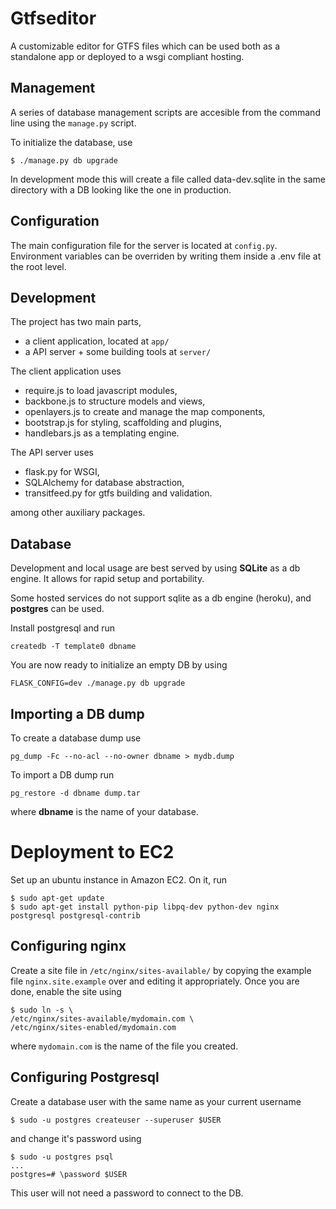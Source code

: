 Gtfseditor
==========

A customizable editor for GTFS files which can be used both as a standalone app 
or deployed to a wsgi compliant hosting.


Management
----------
A series of database management scripts are accesible from the command line using
the `manage.py` script.

To initialize the database, use
```
$ ./manage.py db upgrade
```
In development mode this will create a file called data-dev.sqlite in the same
directory with a DB looking like the one in production.



Configuration
-------------
The main configuration file for the server is located at `config.py`. Environment variables 
can be overriden by writing them inside a .env file at the root level.


Development
-----------

The project has two main parts,

- a client application, located at `app/`
- a API server + some building tools at `server/`

The client application uses

- require.js to load javascript modules,
- backbone.js to structure models and views,
- openlayers.js to create and manage the map components,
- bootstrap.js for styling, scaffolding and plugins,
- handlebars.js as a templating engine.


The API server uses

- flask.py for WSGI,
- SQLAlchemy for database abstraction,
- transitfeed.py for gtfs building and validation.

among other auxiliary packages.

Database
--------

Development and local usage are best served by using **SQLite** as a db engine. It 
allows for rapid setup and portability. 

Some hosted services do not support sqlite as a db engine (heroku), and 
**postgres** can be used.

Install postgresql and run

```
createdb -T template0 dbname
```
You are now ready to initialize an empty DB by using
```
FLASK_CONFIG=dev ./manage.py db upgrade
```

Importing a DB dump
-------------------

To create a database dump use
```
pg_dump -Fc --no-acl --no-owner dbname > mydb.dump
```

To import a DB dump run
```
pg_restore -d dbname dump.tar
```
where **dbname** is the name of your database.


Deployment to EC2
=================

Set up an ubuntu instance in Amazon EC2. On it, run
```
$ sudo apt-get update
$ sudo apt-get install python-pip libpq-dev python-dev nginx postgresql postgresql-contrib
```

Configuring nginx
-----------------

Create a site file in `/etc/nginx/sites-available/` by copying the example file `nginx.site.example` over and editing it appropriately. Once you are done, enable the site using
```
$ sudo ln -s \
/etc/nginx/sites-available/mydomain.com \
/etc/nginx/sites-enabled/mydomain.com
```
where `mydomain.com` is the name of the file you created.

Configuring Postgresql
----------------------

Create a database user with the same name as your current username
```
$ sudo -u postgres createuser --superuser $USER
```
and change it's password using
```
$ sudo -u postgres psql
...
postgres=# \password $USER
```
This user will not need a password to connect to the DB.
